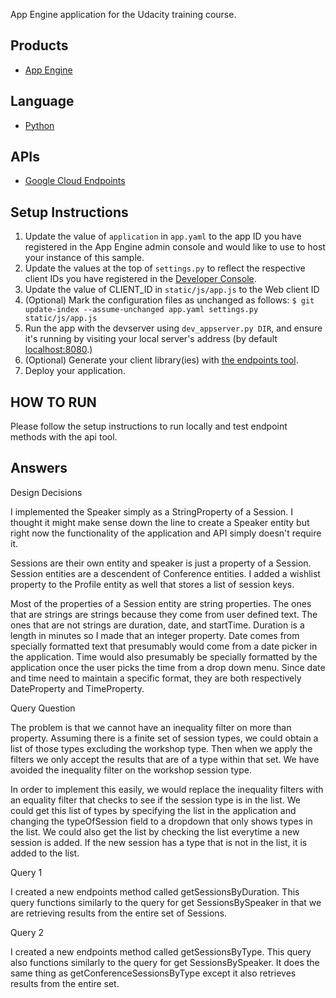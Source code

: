 App Engine application for the Udacity training course.

## Products
- [App Engine][1]

## Language
- [Python][2]

## APIs
- [Google Cloud Endpoints][3]

## Setup Instructions
1. Update the value of `application` in `app.yaml` to the app ID you
   have registered in the App Engine admin console and would like to use to host
   your instance of this sample.
1. Update the values at the top of `settings.py` to
   reflect the respective client IDs you have registered in the
   [Developer Console][4].
1. Update the value of CLIENT_ID in `static/js/app.js` to the Web client ID
1. (Optional) Mark the configuration files as unchanged as follows:
   `$ git update-index --assume-unchanged app.yaml settings.py static/js/app.js`
1. Run the app with the devserver using `dev_appserver.py DIR`, and ensure it's running by visiting your local server's address (by default [localhost:8080][5].)
1. (Optional) Generate your client library(ies) with [the endpoints tool][6].
1. Deploy your application.


[1]: https://developers.google.com/appengine
[2]: http://python.org
[3]: https://developers.google.com/appengine/docs/python/endpoints/
[4]: https://console.developers.google.com/
[5]: https://localhost:8080/
[6]: https://developers.google.com/appengine/docs/python/endpoints/endpoints_tool


## HOW TO RUN
Please follow the setup instructions to run locally and test endpoint methods with the api tool.

## Answers

Design Decisions

I implemented the Speaker simply as a StringProperty of a Session. I thought it might make sense down the line to create a Speaker entity but right now the functionality of the application and API simply doesn't require it. 

Sessions are their own entity and speaker is just a property of a Session. Session entities are a descendent of Conference entities. I added a wishlist property to the Profile entity as well that stores a list of session keys. 

Most of the properties of a Session entity are string properties. The ones that are strings are strings because they come from user defined text. The ones that are not strings are duration, date, and startTime. Duration is a length in minutes so I made that an integer property. Date comes from specially formatted text that presumably would come from a date picker in the application. Time would also presumably be specially formatted by the application once the user picks the time from a drop down menu. Since date and time need to maintain a specific format, they are both respectively DateProperty and TimeProperty.


Query Question

The problem is that we cannot have an inequality filter on more than property. Assuming there is a finite set of session types, we could obtain a list of those types excluding the workshop type. Then when we apply the filters we only accept the results that are of a type within that set. We have avoided the inequality filter on the workshop session type.

In order to implement this easily, we would replace the inequality filters with an equality filter that checks to see if the session type is in the list. We could get this list of types by specifying the list in the application and changing the typeOfSession field to a dropdown that only shows types in the list. We could also get the list by checking the list everytime a new session is added. If the new session has a type that is not in the list, it is added to the list.

Query 1

I created a new endpoints method called getSessionsByDuration. This query functions similarly to the query for get SessionsBySpeaker in that we are retrieving results from the entire set of Sessions.

Query 2

I created a new endpoints method called getSessionsByType. This query also functions similarly to the query for get SessionsBySpeaker. It does the same thing as getConferenceSessionsByType except it also retrieves results from the entire set.